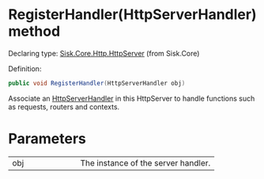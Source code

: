 <!--

Copyrights 2023 Sisk Framework - CypherPotato
Published under MIT license

!!! DO NOT EDIT THIS FILE !!!
This file was generated by a tool in the Sisk package. To edit the information in this documentation,
edit the XML documentation present in the Sisk source code.

-->


# RegisterHandler(HttpServerHandler) method

Declaring type: [Sisk.Core.Http.HttpServer](/read?q=/contents/spec/Sisk.Core.Http.HttpServer.md) (from Sisk.Core)


Definition:

```cs
public void RegisterHandler(HttpServerHandler obj)
```

Associate an <a href="/read?q=/contents/spec/Sisk.Core.Http.Handlers.HttpServerHandler.md">HttpServerHandler</a> in this HttpServer to handle functions such as requests, routers and contexts.


# Parameters

<table>
    <tbody>
<tr>
    <td width="33%">obj</td>
    <td>The instance of the server handler.</td>
</tr>
    </tbody>
</table>
